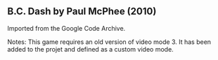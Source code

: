 B.C. Dash by Paul McPhee (2010)
-------------------------------
Imported from the Google Code Archive.

Notes: This game requires an old version of video mode 3. It has been added to the projet and defined as a custom video mode.